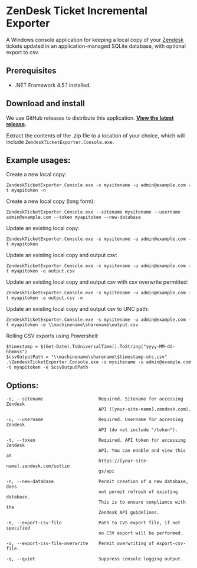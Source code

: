 ZenDesk Ticket Incremental Exporter
===================================

A Windows console application for keeping a local copy of your [Zendesk](http://www.zendesk.com/) tickets updated in an application-managed SQLite database, with optional export to csv.

Prerequisites
-------------
- .NET Framework 4.5.1 installed.

Download and install
--------------------

We use GitHub releases to distribute this application. **[View the latest release](https://github.com/ritterim/zendesk-ticket-exporter/releases/latest).**

Extract the contents of the .zip file to a location of your choice, which will include `ZendeskTicketExporter.Console.exe`.

Example usages:
---------------
Create a new local copy:

`ZendeskTicketExporter.Console.exe -s mysitename -u admin@example.com -t myapitoken -n`

Create a new local copy (long form):

`ZendeskTicketExporter.Console.exe --sitename mysitename --username admin@example.com --token myapitoken --new-database`

Update an existing local copy:

`ZendeskTicketExporter.Console.exe -s mysitename -u admin@example.com -t myapitoken`

Update an existing local copy and output csv:

`ZendeskTicketExporter.Console.exe -s mysitename -u admin@example.com -t myapitoken -e output.csv`

Update an existing local copy and output csv with csv overwrite permitted:

`ZendeskTicketExporter.Console.exe -s mysitename -u admin@example.com -t myapitoken -e output.csv -o`

Update an existing local copy and output csv to UNC path:

`ZendeskTicketExporter.Console.exe -s mysitename -u admin@example.com -t myapitoken -e \\machinename\sharename\output.csv`

Rolling CSV exports using Powershell:

```
$timestamp = $(Get-Date).ToUniversalTime().ToString("yyyy-MM-dd-hhmmss")
$csvOutputPath = "\\machinename\sharename\$timestamp-utc.csv"
.\ZendeskTicketExporter.Console.exe -s mysitename -u admin@example.com -t myapitoken -e $csvOutputPath
```

Options:
--------
```
-s, --sitename                     Required. Sitename for accessing Zendesk
                                   API ([your-site-name].zendesk.com).

-u, --username                     Required. Username for accessing Zendesk
                                   API (do not include "/token").

-t, --token                        Required. API token for accessing Zendesk
                                   API. You can enable and view this at
                                   https://[your-site-name].zendesk.com/settin
                                   gs/api

-n, --new-database                 Permit creation of a new database, does
                                   not permit refresh of existing database.
                                   This is to ensure compliance with the
                                   Zendesk API guidelines.

-e, --export-csv-file              Path to CVS export file, if not specified
                                   no CSV export will be performed.

-o, --export-csv-file-overwrite    Permit overwriting of export-csv-file.

-q, --quiet                        Suppress console logging output.
```
